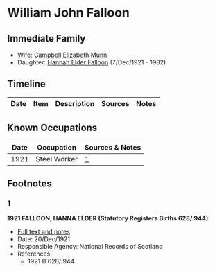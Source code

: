 ﻿---
layout: person
subject_key: i14463787
permalink: /people/i14463787
---

# William John Falloon

## Immediate Family

* Wife: [Campbell Elizabeth Munn](./@11230712@-campbell-elizabeth-munn-b-d.md)
* Daughter: [Hannah Elder Falloon](./@97706646@-hannah-elder-falloon-b1921-12-7-d1982.md) (7/Dec/1921 - 1982)

## Timeline

Date | Item | Description | Sources | Notes
---|---|---|---|---

## Known Occupations

Date | Occupation | Sources & Notes
---|---|---
1921 | Steel Worker | [1](#1)

## Footnotes

### 1

**1921 FALLOON, HANNA ELDER (Statutory Registers Births 628/ 944)**

* [Full text and notes](../sources/@24581178@-1921-falloon,-hanna-elder-statutory-registers-births-628-944-.md)
* Date: 20/Dec/1921
* Responsible Agency: National Records of Scotland
* References: 
  * 1921 B 628/ 944

